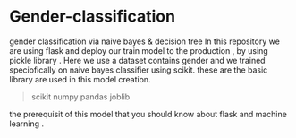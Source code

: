 # Gender-classification
gender classification via naive bayes &amp; decision tree 
In this repository we are using flask and deploy our train model to the production ,
by using pickle library . 
Here we use a dataset contains gender and we trained speciofically on naive bayes classifier using scikit.
these are the basic library are used in this model creation.
> scikit
> numpy
> pandas 
> joblib 

the prerequisit of this model that you should know about flask and machine learning .

